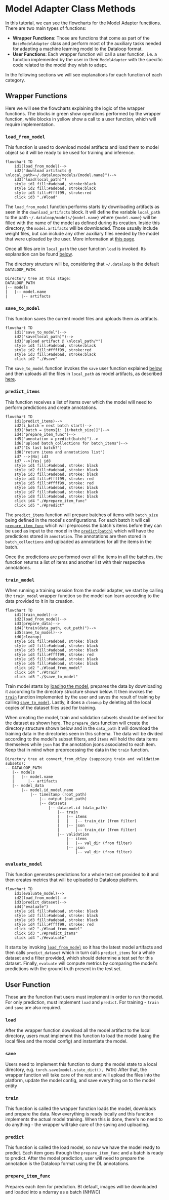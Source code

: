 # Model Adapter Class Methods

In this tutorial, we can see the flowcharts for the Model Adapter functiions. There are two main types of functions:

* **Wrapper Functions**: Those are functions that come as part of the ```BaseModelAdapter``` class and perform most of the auxiliary tasks needed for adapting a machine learning model to the Dataloop format.
* **User Functions**: Each wrapper function will call a user function, i.e. a function implemented by the user in their ```ModelAdapter``` with the specific code related to the model they wish to adapt.

In the following sections we will see explanations for each function of each category.

## Wrapper Functions

Here we will see the flowcharts explaining the logic of the wrapper functions. The blocks in green show operations performed by the wrapper function, while blocks in yellow show a call to a user function, which will require implementation.

### `load_from_model`

This function is used to download model artifacts and load them to model object so it will be ready to be used for training and inference.

```mermaid
flowchart TD 
    id1(load_from_model)-->
    id2("download artifacts @ \nlocal_path=~/.dataloop/models/{model.name}")-->
    id3("load(local_path)")
    style id1 fill:#adebad, stroke:black
    style id2 fill:#adebad, stroke:black
    style id3 fill:#ffff99, stroke:red
    click id3 "./#load"
```

The ```load_from_model``` function performs starts by downloading artifacts as seen in the ```download_artifacts``` block. It will define the variable ```local_path``` to the path ```~/.dataloop/models/{model.name}``` where ```{model.name}``` will be filled with the name of the model as defined during its creation. Inside this directory, the ```model.artifacts``` will be downloaded. Those usually include weight files, but can include any other auxiliary files needed by the model that were uploaded by the user. More information at [this page](https://developers-dev.redoc.ly/tutorials/model_management/introduction/chapter/#artifacts-and-codebase).

Once all files are in ```local_path``` the user function ```load``` is invoked. Its explanation can be found [below](#load).

The directory structure will be, considering that ```~/.dataloop``` is the default ```DATALOOP_PATH```:

```shell
Directory tree at this stage:
DATALOOP_PATH
|-- models
|   |-- model.name
|      |-- artifacts
```

### `save_to_model`

This function saves the current model files and uploads them as artifacts.

```mermaid
flowchart TD
    id1("save_to_model")-->
    id2("save(local_path)")-->
    id3("upload artifact @ \nlocal_path/*")
    style id1 fill:#adebad, stroke:black
    style id2 fill:#ffff99, stroke:red
    style id3 fill:#adebad, stroke:black
    click id2 "./#save"
```


The ```save_to_model``` function invokes the ```save``` user function explained [below](#save) and then uploads all the files in ```local_path``` as model artifacts, as described [here](https://developers-dev.redoc.ly/tutorials/model_management/introduction/chapter/#artifacts-and-codebase). 

### `predict_items`

This function receives a list of items over which the model will need to perform predictions and create annotations.

```mermaid
flowchart TD
    id1(predict_items)-->
    id2(i_batch = next batch start)-->
    id3("batch = items[i: (i+batch_size)]")-->
    id4("prepare_item_func")-->
    id5("annotation = predict(batch)")-->
    id6("upload batch_collections for batch_items")-->
    id7("Is last batch?")
    id8("return items and annotations list")
    id7 -->|No| id3
    id7 -->|Yes| id8
    style id1 fill:#adebad, stroke: black
    style id2 fill:#adebad, stroke: black
    style id3 fill:#adebad, stroke: black
    style id4 fill:#ffff99, stroke: red
    style id5 fill:#ffff99, stroke: red
    style id6 fill:#adebad, stroke: black
    style id7 fill:#adebad, stroke: black
    style id8 fill:#adebad, stroke: black
    click id4 "./#prepare_item_func"
    click id5 "./#predict"
```

The ```predict_items``` function will prepare batches of items with ```batch_size``` being defined in the model's configurations. For each batch it will call [```prepare_item_func```](#prepare_item_func) which will preprocess the batch's items before they can be used as input to the model in the [```predict(batch)```](#predict) which will have the predictions stored in ```annotation```. The annotations are then stored in ```batch_collections``` and uploaded as annotations for all the items in the batch.

Once the predictions are performed over all the items in all the batches, the function returns a list of items and another list with their respective annotations.

### `train_model`

When running a training session from the model adapter, we start by calling the `train_model` wrapper function so the model can learn according to the data provided to it in its creation.

```mermaid
flowchart TD
    id1(train_model)-->
    id2(load_from_model)-->
    id3(prepare_data)-->
    id4("train(data_path, out_path)")-->
    id5(save_to_model)-->
    id6(cleanup)
    style id1 fill:#adebad, stroke: black
    style id2 fill:#adebad, stroke: black
    style id3 fill:#adebad, stroke: black
    style id4 fill:#ffff99, stroke: red
    style id5 fill:#adebad, stroke: black
    style id6 fill:#adebad, stroke: black
    click id2 "./#load_from_model"
    click id4 "./#train"
    click id5 "./$save_to_model"
```

Train model starts by [loading the model](#load_from_model), prepares the data by downloading it according to the directory structure shown below. It then invokes the [```train```](#train) function implemented by the user and saves the result of training by calling [```save_to_model```](#save_to_model). Lastly, it does a ```cleanup``` by deleting all the local copies of the dataset files used for training.

When creating the model, train and validation subsets should be defined for the dataset as shown [here](https://developers.dataloop.ai/tutorials/model_management/create_new_model_ui/chapter/#creating-a-model-from-a-public-architecture). The ```prepare_data``` function will create the directory structure shown below and in the ```data_path``` it will download the training data in the directories seen in this schema. The data will be divided according to the model's subset filters, and ```items``` will hold the data items themselves while ```json``` has the annotation jsons associated to each item. Keep that in mind when preprocessing the data in the ```train``` function.

```shell
Directory tree at convert_from_dtlpy (supposing train and validation subsets):
-- DATALOOP_PATH
   |-- models
   |   |-- model.name
   |      |-- artifacts
   |-- model_data
       |-- model.id_model.name
           |-- timestamp (root_path)
               |-- output (out_path)
               |-- datasets
                   |-- dataset.id (data_path)
                       |-- train
                       |   |-- items
                       |   |   |-- train_dir (from filter)
                       |   |-- json
                       |       |-- train_dir (from filter)
                       |-- validation
                           |-- items
                           |   |-- val_dir (from filter)
                           |-- json
                               |-- val_dir (from filter)

```
### `evaluate_model`

This function generates predictions for a whole test set provided to it and then creates metrics that will be uploaded to Dataloop platform.

```mermaid
flowchart TD
    id1(evaluate_model)-->
    id2(load_from_model)-->
    id3(predict_dataset)-->
    id4("evaluate")
    style id1 fill:#adebad, stroke: black
    style id2 fill:#adebad, stroke: black
    style id3 fill:#adebad, stroke: black
    style id4 fill:#ffff99, stroke: red
    click id2 "./#load_from_model"
    click id3 "./#predict_items"
    click id4 "./#evaluate"
```

It starts by invoking [```load_from_model```](#load_from_model) so it has the latest model artifacts and then calls ```predict_dataset``` which in turn calls ```predict_items``` for a whole dataset and a filter provided, which should determine a test set for this dataset. Finally, ```evaluate``` will compute metrics by comparing the model's predictions with the ground truth present in the test set.

## User Function

Those are the function that users must implement in order to run the model. For only prediction, must implement `load` and `predict`. For training - `train` and `save` are also required.

### `load`
After the wrapper function download all the model artifact to the local directory, users must implement this function to load the model (using the local files and the model config) and instantiate the model.

### `save`
Users need to implement this function to dump the model state to a local directory, e.g. `torch.save(model.state_dict(), PATH)`
After that, the wrapper function will take care of the rest and will upload the files into the platform, update the model config, and save everything on to the model entity

### `train`
This function is called the wrapper function loads the model, downloads and prepare the data.
Now everything is ready locally and this function implements the actual model training.
When this is done, there's no need to do anything - the wrapper will take care of the saving and uploading.

### `predict`
This function is called the load model, so now we have the model ready to predict.
Each item goes through the `prepare_item_func` and a batch is ready to predict.
After the model prediction, user will need to prepare the annotation is the Dataloop format using the DL annotations.

### `prepare_item_func`
Prepares each item for prediction. Bt default, images will be downloaded and loaded into a ndarray as a batch (NHWC)

